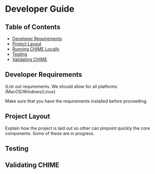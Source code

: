 # Developer Guide

## Table of Contents
- [Developer Requirements](#developer-requirements)
- [Project Layout](#project-layout)
- [Running CHIME Locally](#running-vinyldns-locally)
- [Testing](#testing)
- [Validating CHIME](#validating-vinyldns)

## Developer Requirements
(List out requirements. We should allow for all platforms (MacOS/Windows/Linux)

Make sure that you have the requirements installed before proceeding.

## Project Layout
Explain how the project is laid out so other can pinpoint quickly the core components. Some of these are in progress.

## Testing

## Validating CHIME
